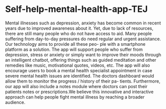 # Self-help-mental-health-app-TEJ

Mental illnesses such as depression, anxiety has become common in recent years
due to improved awareness about it. Yet, due to lack of resources, there are still many
people who do not have access to aid. Many people suffering from day-to-day pressures
do need regular and urgent assistance. Our technology aims to provide all these peo-
ple with a smartphone platform as a solution. The app will support people who suffer
from depression, stress or anxiety or simply want to improve their moods through an
intelligent chatbot, offering things such as guided meditation and other remedies like
music, motivational quotes, videos, etc. The app will also encourage users to book a
mental health specialist appointment in case severe mental health issues are identified.
The doctors dashboard would allow them to monitor the progress / history of their pa-
tients. Furthermore, our app will also include a notes module where doctors can post
their patients notes or prescriptions.We believe this innovative and interactive approach
can help people fight mental illness by reaching a broader audience.
